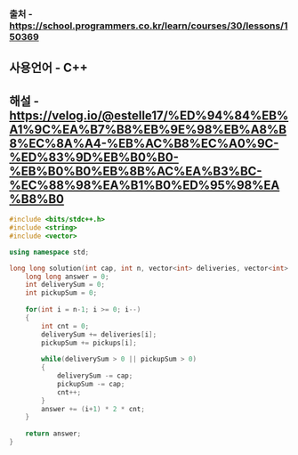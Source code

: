 ### 출처 - https://school.programmers.co.kr/learn/courses/30/lessons/150369
## 사용언어 - C++
## 해설 - https://velog.io/@estelle17/%ED%94%84%EB%A1%9C%EA%B7%B8%EB%9E%98%EB%A8%B8%EC%8A%A4-%EB%AC%B8%EC%A0%9C-%ED%83%9D%EB%B0%B0-%EB%B0%B0%EB%8B%AC%EA%B3%BC-%EC%88%98%EA%B1%B0%ED%95%98%EA%B8%B0

```cpp
#include <bits/stdc++.h>
#include <string>
#include <vector>

using namespace std;

long long solution(int cap, int n, vector<int> deliveries, vector<int> pickups) {
    long long answer = 0;
    int deliverySum = 0;
    int pickupSum = 0;
    
    for(int i = n-1; i >= 0; i--)
    {
        int cnt = 0;
        deliverySum += deliveries[i];
        pickupSum += pickups[i];
        
        while(deliverySum > 0 || pickupSum > 0)
        {
            deliverySum -= cap;
            pickupSum -= cap;
            cnt++;
        }
        answer += (i+1) * 2 * cnt;
    }
    
    return answer;
}
```
